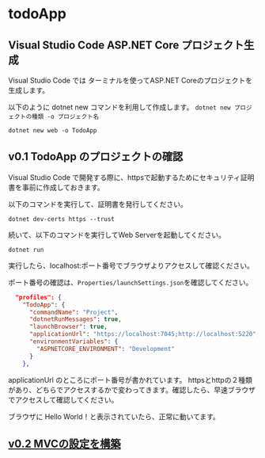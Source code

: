 # todoApp

## Visual Studio Code ASP.NET Core プロジェクト生成

Visual Studio Code では ターミナルを使ってASP.NET Coreのプロジェクトを生成します。

以下のように dotnet new コマンドを利用して作成します。
```dotnet new プロジェクトの種類 -o プロジェクト名```


```
dotnet new web -o TodoApp
```

## v0.1 TodoApp のプロジェクトの確認

Visual Studio Code で開発する際に、httpsで起動するためにセキュリティ証明書を事前に作成しておきます。

以下のコマンドを実行して、証明書を発行してください。
```
dotnet dev-certs https --trust
```

続いて、以下のコマンドを実行してWeb Serverを起動してください。

```
dotnet run
```

実行したら、localhost:ポート番号でブラウザよりアクセスして確認ください。

ポート番号の確認は、```Properties/launchSettings.json```を確認してください。

```json
  "profiles": {
    "TodoApp": {
      "commandName": "Project",
      "dotnetRunMessages": true,
      "launchBrowser": true,
      "applicationUrl": "https://localhost:7045;http://localhost:5220",
      "environmentVariables": {
        "ASPNETCORE_ENVIRONMENT": "Development"
      }
    },
```

applicationUrl のところにポート番号が書かれています。
httpsとhttpの２種類があり、どちらでアクセスするかで変わってきます。確認したら、早速ブラウザでアクセスして確認してください。

ブラウザに Hello World！と表示されていたら、正常に動いてます。

## [v0.2 MVCの設定を構築](./Description/v0.2.md)


